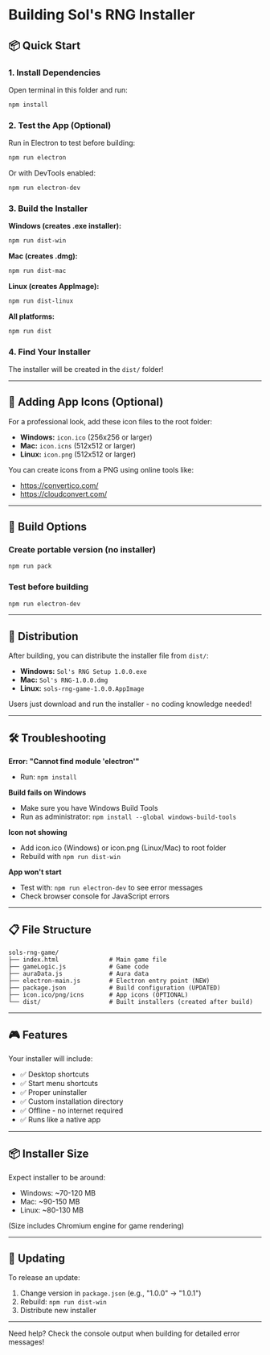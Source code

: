 # Building Sol's RNG Installer

## 📦 Quick Start

### 1. Install Dependencies
Open terminal in this folder and run:
```bash
npm install
```

### 2. Test the App (Optional)
Run in Electron to test before building:
```bash
npm run electron
```

Or with DevTools enabled:
```bash
npm run electron-dev
```

### 3. Build the Installer

**Windows (creates .exe installer):**
```bash
npm run dist-win
```

**Mac (creates .dmg):**
```bash
npm run dist-mac
```

**Linux (creates AppImage):**
```bash
npm run dist-linux
```

**All platforms:**
```bash
npm run dist
```

### 4. Find Your Installer
The installer will be created in the `dist/` folder!

---

## 🎨 Adding App Icons (Optional)

For a professional look, add these icon files to the root folder:

- **Windows:** `icon.ico` (256x256 or larger)
- **Mac:** `icon.icns` (512x512 or larger)
- **Linux:** `icon.png` (512x512 or larger)

You can create icons from a PNG using online tools like:
- https://convertico.com/
- https://cloudconvert.com/

---

## 📝 Build Options

### Create portable version (no installer)
```bash
npm run pack
```

### Test before building
```bash
npm run electron-dev
```

---

## 🚀 Distribution

After building, you can distribute the installer file from `dist/`:

- **Windows:** `Sol's RNG Setup 1.0.0.exe`
- **Mac:** `Sol's RNG-1.0.0.dmg`
- **Linux:** `sols-rng-game-1.0.0.AppImage`

Users just download and run the installer - no coding knowledge needed!

---

## 🛠️ Troubleshooting

**Error: "Cannot find module 'electron'"**
- Run: `npm install`

**Build fails on Windows**
- Make sure you have Windows Build Tools
- Run as administrator: `npm install --global windows-build-tools`

**Icon not showing**
- Add icon.ico (Windows) or icon.png (Linux/Mac) to root folder
- Rebuild with `npm run dist-win`

**App won't start**
- Test with: `npm run electron-dev` to see error messages
- Check browser console for JavaScript errors

---

## 📋 File Structure

```
sols-rng-game/
├── index.html              # Main game file
├── gameLogic.js            # Game code
├── auraData.js             # Aura data
├── electron-main.js        # Electron entry point (NEW)
├── package.json            # Build configuration (UPDATED)
├── icon.ico/png/icns       # App icons (OPTIONAL)
└── dist/                   # Built installers (created after build)
```

---

## 🎮 Features

Your installer will include:
- ✅ Desktop shortcuts
- ✅ Start menu shortcuts
- ✅ Proper uninstaller
- ✅ Custom installation directory
- ✅ Offline - no internet required
- ✅ Runs like a native app

---

## 📦 Installer Size

Expect installer to be around:
- Windows: ~70-120 MB
- Mac: ~90-150 MB
- Linux: ~80-130 MB

(Size includes Chromium engine for game rendering)

---

## 🔄 Updating

To release an update:
1. Change version in `package.json` (e.g., "1.0.0" → "1.0.1")
2. Rebuild: `npm run dist-win`
3. Distribute new installer

---

Need help? Check the console output when building for detailed error messages!
